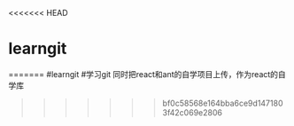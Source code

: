 <<<<<<< HEAD
# learngit
=======
#learngit
#学习git 同时把react和ant的自学项目上传，作为react的自学库
>>>>>>> bf0c58568e164bba6ce9d1471803f42c069e2806
